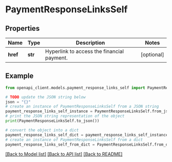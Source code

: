 # PaymentResponseLinksSelf


## Properties

Name | Type | Description | Notes
------------ | ------------- | ------------- | -------------
**href** | **str** | Hyperlink to access the financial payment. | [optional] 

## Example

```python
from openapi_client.models.payment_response_links_self import PaymentResponseLinksSelf

# TODO update the JSON string below
json = "{}"
# create an instance of PaymentResponseLinksSelf from a JSON string
payment_response_links_self_instance = PaymentResponseLinksSelf.from_json(json)
# print the JSON string representation of the object
print(PaymentResponseLinksSelf.to_json())

# convert the object into a dict
payment_response_links_self_dict = payment_response_links_self_instance.to_dict()
# create an instance of PaymentResponseLinksSelf from a dict
payment_response_links_self_from_dict = PaymentResponseLinksSelf.from_dict(payment_response_links_self_dict)
```
[[Back to Model list]](../README.md#documentation-for-models) [[Back to API list]](../README.md#documentation-for-api-endpoints) [[Back to README]](../README.md)


